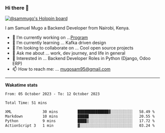 ### Hi there 👋

[![@sammugo's Holopin board](https://holopin.me/sammugo)](https://holopin.io/@sammugo)

I am Samuel Mugo a Backend Developer from Nairobi, Kenya.

<!--
**sam-mugo/sam-mugo** is a ✨ _special_ ✨ repository because its `README.md` (this file) appears on your GitHub profile.
-->



- 🔭 I’m currently working on ...[Program](https://github.com/sam-mugo/program)
- 🌱 I’m currently learning ... Kafka driven design
- 👯 I’m looking to collaborate on ... Cool open source projects
- 💬 Ask me about ... work, dev journey, and life in general
- 💼 Interested in ... Backend Developer Roles in Python (Django, Odoo ERP)
- 📫 How to reach me: ... [mugosam95@gmail.com](mailto:mugosam95@gmail.com)

-------
**Wakatime stats**
<!--START_SECTION:waka-->

```txt
From: 05 October 2023 - To: 12 October 2023

Total Time: 51 mins

XML              30 mins         ██████████████▓░░░░░░░░░░   58.49 %
Markdown         10 mins         █████░░░░░░░░░░░░░░░░░░░░   20.55 %
Python           9 mins          ████▒░░░░░░░░░░░░░░░░░░░░   17.72 %
ActionScript 3   1 min           ▓░░░░░░░░░░░░░░░░░░░░░░░░   03.24 %
```

<!--END_SECTION:waka-->





